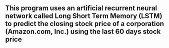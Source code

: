## This program uses an artificial recurrent neural network called Long Short Term Memory (LSTM) to predict the closing stock price of a corporation (Amazon.com, Inc.) using the last 60 days stock price